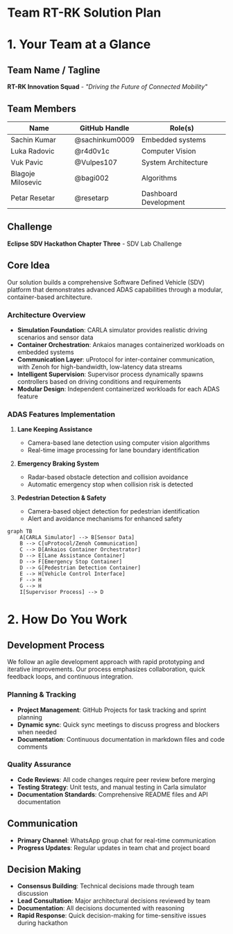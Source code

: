 # Team RT-RK Solution Plan

# 1. Your Team at a Glance

## Team Name / Tagline  
**RT-RK Innovation Squad** - *"Driving the Future of Connected Mobility"*

## Team Members  
| Name | GitHub Handle | Role(s) |
|-------|---------------|---------|
| Sachin Kumar | @sachinkum0009 | Embedded systems |
| Luka Radovic | @r4d0v1c | Computer Vision |
| Vuk Pavic | @Vulpes107 | System Architecture |
| Blagoje Milosevic | @bagi002 | Algorithms |
| Petar Resetar | @resetarp | Dashboard Development |

## Challenge  
**Eclipse SDV Hackathon Chapter Three** - SDV Lab Challenge

## Core Idea  
Our solution builds a comprehensive Software Defined Vehicle (SDV) platform that demonstrates advanced ADAS capabilities through a modular, container-based architecture.

### Architecture Overview
- **Simulation Foundation**: CARLA simulator provides realistic driving scenarios and sensor data
- **Container Orchestration**: Ankaios manages containerized workloads on embedded systems
- **Communication Layer**: uProtocol for inter-container communication, with Zenoh for high-bandwidth, low-latency data streams
- **Intelligent Supervision**: Supervisor process dynamically spawns controllers based on driving conditions and requirements
- **Modular Design**: Independent containerized workloads for each ADAS feature

### ADAS Features Implementation
1. **Lane Keeping Assistance**
   - Camera-based lane detection using computer vision algorithms
   - Real-time image processing for lane boundary identification
   
2. **Emergency Braking System**
   - Radar-based obstacle detection and collision avoidance
   - Automatic emergency stop when collision risk is detected
   
3. **Pedestrian Detection & Safety**
   - Camera-based object detection for pedestrian identification
   - Alert and avoidance mechanisms for enhanced safety

```mermaid
graph TB
    A[CARLA Simulator] --> B[Sensor Data]
    B --> C[uProtocol/Zenoh Communication]
    C --> D[Ankaios Container Orchestrator]
    D --> E[Lane Assistance Container]
    D --> F[Emergency Stop Container]
    D --> G[Pedestrian Detection Container]
    E --> H[Vehicle Control Interface]
    F --> H
    G --> H
    I[Supervisor Process] --> D
```

# 2. How Do You Work

## Development Process  
We follow an agile development approach with rapid prototyping and iterative improvements. Our process emphasizes collaboration, quick feedback loops, and continuous integration.

### Planning & Tracking  
- **Project Management**: GitHub Projects for task tracking and sprint planning
- **Dynamic sync**: Quick sync meetings to discuss progress and blockers when needed
- **Documentation**: Continuous documentation in markdown files and code comments

### Quality Assurance  
- **Code Reviews**: All code changes require peer review before merging
- **Testing Strategy**: Unit tests, and manual testing in Carla simulator
- **Documentation Standards**: Comprehensive README files and API documentation

## Communication  
- **Primary Channel**: WhatsApp group chat for real-time communication
- **Progress Updates**: Regular updates in team chat and project board

## Decision Making  
- **Consensus Building**: Technical decisions made through team discussion
- **Lead Consultation**: Major architectural decisions reviewed by team
- **Documentation**: All decisions documented with reasoning
- **Rapid Response**: Quick decision-making for time-sensitive issues during hackathon